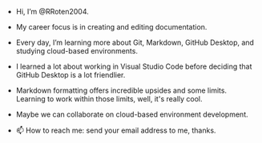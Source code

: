 - Hi, I’m @RRoten2004.

- My career focus is in creating and editing documentation.

- Every day, I’m learning more about Git, Markdown, GitHub Desktop, and studying cloud-based environments.

- I learned a lot about working in Visual Studio Code before deciding that GitHub Desktop is a lot friendlier.

- Markdown formatting offers incredible upsides and some limits. Learning to work within those limits, well, it's really cool.

- Maybe we can collaborate on cloud-based environment development.

- 📫  How to reach me: send your email address to me, thanks.

<!---
RRoten2004/RRoten2004 is a ✨ special ✨ repository because its `README.md` (this file) appears on your GitHub profile.
You can click the Preview link to take a look at your changes.
--->
